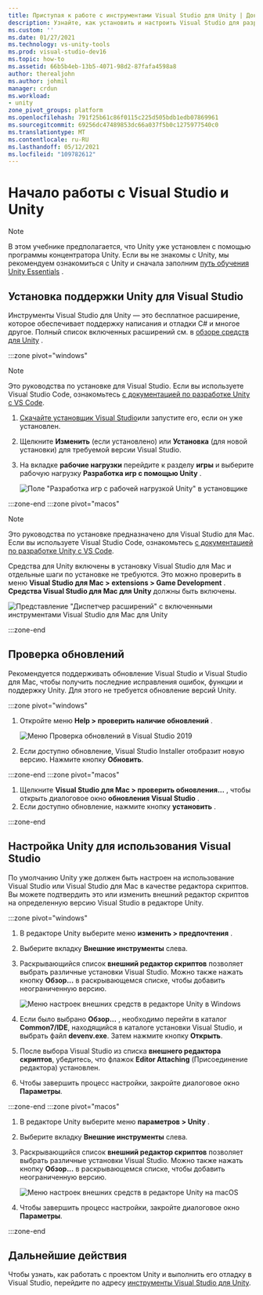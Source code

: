 ```yaml
---
title: Приступая к работе с инструментами Visual Studio для Unity | Документы Майкрософт
description: Узнайте, как установить и настроить Visual Studio для разработки Unity.
ms.custom: ''
ms.date: 01/27/2021
ms.technology: vs-unity-tools
ms.prod: visual-studio-dev16
ms.topic: how-to
ms.assetid: 66b5b4eb-13b5-4071-98d2-87fafa4598a8
author: therealjohn
ms.author: johmil
manager: crdun
ms.workload:
- unity
zone_pivot_groups: platform
ms.openlocfilehash: 791f25b61c86f0115c225d505bdb1edb07869961
ms.sourcegitcommit: 69256dc47489853dc66a037f5b0c1275977540c0
ms.translationtype: MT
ms.contentlocale: ru-RU
ms.lasthandoff: 05/12/2021
ms.locfileid: "109782612"
---
```

# <a name="get-started-with-visual-studio-and-unity"></a>Начало работы с Visual Studio и Unity

> [!NOTE]
> В этом учебнике предполагается, что Unity уже установлен с помощью программы концентратора Unity. Если вы не знакомы с Unity, мы рекомендуем ознакомиться с Unity и сначала заполним [путь обучения Unity Essentials](https://learn.unity.com/pathway/unity-essentials) .

## <a name="install-unity-support-for-visual-studio"></a>Установка поддержки Unity для Visual Studio

Инструменты Visual Studio для Unity — это бесплатное расширение, которое обеспечивает поддержку написания и отладки C# и многое другое. Полный список включенных расширений см. в [обзоре средств для Unity](./visual-studio-tools-for-unity.md) .

:::zone pivot="windows"

> [!NOTE]
> Это руководства по установке для Visual Studio. Если вы используете Visual Studio Code, ознакомьтесь [с документацией по разработке Unity с VS Code](https://code.visualstudio.com/docs/other/unity).

1. [Скачайте установщик Visual Studio](/visualstudio/install/install-visual-studio.md)или запустите его, если он уже установлен.
2. Щелкните **Изменить** (если установлено) или **Установка** (для новой установки) для требуемой версии Visual Studio.
3. На вкладке **рабочие нагрузки** перейдите к разделу **игры** и выберите рабочую нагрузку **Разработка игр с помощью Unity** .

    ![Поле "Разработка игр с рабочей нагрузкой Unity" в установщике](../media/vs/unity-workload.png)

:::zone-end
:::zone pivot="macos"

> [!NOTE]
> Это руководства по установке предназначено для Visual Studio для Mac. Если вы используете Visual Studio Code, ознакомьтесь [с документацией по разработке Unity с VS Code](https://code.visualstudio.com/docs/other/unity).

Средства для Unity включены в установку Visual Studio для Mac и отдельные шаги по установке не требуются. Это можно проверить в меню **Visual Studio для Mac > extensions > Game Development** . **Средства Visual Studio для Mac для Unity** должны быть включены.

![Представление "Диспетчер расширений" с включенными инструментами Visual Studio для Mac для Unity](../media/vsm/unity-workload.png)

:::zone-end

## <a name="check-for-updates"></a>Проверка обновлений

Рекомендуется поддерживать обновление Visual Studio и Visual Studio для Mac, чтобы получить последние исправления ошибок, функции и поддержку Unity. Для этого не требуется обновление версий Unity.

:::zone pivot="windows"

1. Откройте меню **Help > проверить наличие обновлений** .

    ![Меню Проверка обновлений в Visual Studio 2019](../media/vs/check-for-updates.png)

2. Если доступно обновление, Visual Studio Installer отобразит новую версию. Нажмите кнопку **Обновить**.

:::zone-end
:::zone pivot="macos"

1. Щелкните **Visual Studio для Mac > проверить обновления...** , чтобы открыть диалоговое окно **обновления Visual Studio** .
2. Если доступно обновление, нажмите кнопку **установить** .

:::zone-end

## <a name="configure-unity-to-use-visual-studio"></a>Настройка Unity для использования Visual Studio

По умолчанию Unity уже должен быть настроен на использование Visual Studio или Visual Studio для Mac в качестве редактора скриптов. Вы можете подтвердить это или изменить внешний редактор скриптов на определенную версию Visual Studio в редакторе Unity.

:::zone pivot="windows"

1. В редакторе Unity выберите меню **изменить > предпочтения** .
2. Выберите вкладку **Внешние инструменты** слева.
3. Раскрывающийся список **внешний редактор скриптов** позволяет выбрать различные установки Visual Studio. Можно также нажать кнопку **Обзор...** в раскрывающемся списке, чтобы добавить неограниченную версию.

    ![Меню настроек внешних средств в редакторе Unity в Windows](../media/vs/preferences-external-tools.png)

4. Если было выбрано **Обзор...** , необходимо перейти в каталог **Common7/IDE**, находящийся в каталоге установки Visual Studio, и выбрать файл **devenv.exe**. Затем нажмите кнопку **Открыть**.
5. После выбора Visual Studio из списка **внешнего редактора скриптов**, убедитесь, что флажок **Editor Attaching** (Присоединение редактора) установлен.
6. Чтобы завершить процесс настройки, закройте диалоговое окно **Параметры**.

:::zone-end
:::zone pivot="macos"

1. В редакторе Unity выберите меню **параметров > Unity** .
2. Выберите вкладку **Внешние инструменты** слева.
3. Раскрывающийся список **внешний редактор скриптов** позволяет выбрать различные установки Visual Studio. Можно также нажать кнопку **Обзор...** в раскрывающемся списке, чтобы добавить неограниченную версию.

    ![Меню настроек внешних средств в редакторе Unity на macOS](../media/vsm/preferences-external-tools.png)

4. Чтобы завершить процесс настройки, закройте диалоговое окно **Параметры**.

:::zone-end

## <a name="next-steps"></a>Дальнейшие действия

 Чтобы узнать, как работать с проектом Unity и выполнить его отладку в Visual Studio, перейдите по адресу [инструменты Visual Studio для Unity](using-visual-studio-tools-for-unity.md).

